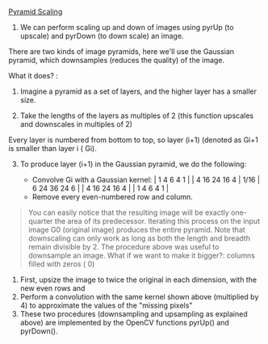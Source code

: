 [Pyramid Scaling](https://docs.opencv.org/master/d4/d1f/tutorial_pyramids.html)

1. We can perform scaling up and down of images using pyrUp (to upscale) and pyrDown (to down scale) an image. 

There are two kinds of image pyramids, here we'll use the Gaussian pyramid, which downsamples (reduces the quality) of the image.

What it does? :

1. Imagine a pyramid as a set of layers, and the higher layer has a smaller size. 

2. Take the lengths of the layers as multiples of 2 (this function upscales and downscales in multiples of 2)

Every layer is numbered from bottom to top, so layer (i+1) (denoted as Gi+1 is smaller than layer i ( Gi).

3. To produce layer (i+1) in the Gaussian pyramid, we do the following:

	* Convolve Gi with a Gaussian kernel:
		| 1  4  6  4  1 |
		| 4  16 24 16 4 |
   	1/16	| 6  24 36 24 6 |
		| 4  16 24 16 4 |
		| 1  4  6  4  1 |
	* Remove every even-numbered row and column.
> You can easily notice that the resulting image will be exactly one-quarter the area of its predecessor. Iterating this process on the input image G0 (original image) produces the entire pyramid. Note that downscaling can only work as long as both the length and breadth remain divisible by 2.
> The procedure above was useful to downsample an image. What if we want to make it bigger?: columns filled with zeros ( 0)
1. First, upsize the image to twice the original in each dimension, with the new even rows and
2. Perform a convolution with the same kernel shown above (multiplied by 4) to approximate the values of the "missing pixels"
3. These two procedures (downsampling and upsampling as explained above) are implemented by the OpenCV functions pyrUp() and pyrDown().
